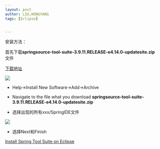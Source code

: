 ```yaml
---
layout: post
author: LIU,HONGYANG
tags: [Eclipse]


---
```






安装方法：

首先下载**springsource-tool-suite-3.9.11.RELEASE-e4.14.0-updatesite.zip** 文件

[下载地址](https://spring.io/tools3/sts/all)

![](https://tva1.sinaimg.cn/large/006tNbRwgy1gb5puumpt6j31jg0f6n0u.jpg)

- Help->Install New Software->Add->Archive



- Navigate to the file what you download 
**springsource-tool-suite-3.9.11.RELEASE-e4.14.0-updatesite.zip**

- 选择出现的所有xxx/SpringIDE文件



![](https://tva1.sinaimg.cn/large/006tNbRwgy1gb5q2ssajtj312q0u0tfg.jpg)


- 选择Next和Finish

[Install Spring Tool Suite on Eclipse](https://bgasparotto.com/install-spring-tool-suite-eclipse)








